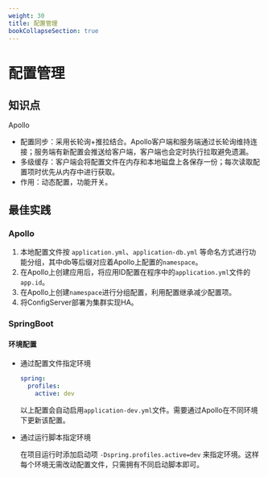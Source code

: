 ```yaml
---
weight: 30
title: 配置管理
bookCollapseSection: true
---
```


# 配置管理

## 知识点

Apollo

- 配置同步：采用长轮询+推拉结合。Apollo客户端和服务端通过长轮询维持连接；服务端有新配置会推送给客户端，客户端也会定时执行拉取避免遗漏。
- 多级缓存：客户端会将配置文件在内存和本地磁盘上各保存一份；每次读取配置项时优先从内存中进行获取。
- 作用：动态配置，功能开关。

## 最佳实践

### Apollo

1. 本地配置文件按 `application.yml`、`application-db.yml` 等命名方式进行功能分组，其中db等后缀对应着Apollo上配置的`namespace`。
2. 在Apollo上创建应用后，将应用ID配置在程序中的`application.yml`文件的`app.id`。
3. 在Apollo上创建`namespace`进行分组配置，利用配置继承减少配置项。
4. 将ConfigServer部署为集群实现HA。

### SpringBoot

#### 环境配置

- 通过配置文件指定环境

  ```yml
  spring:
    profiles:
      active: dev
  ```
  
  以上配置会自动启用`application-dev.yml`文件。需要通过Apollo在不同环境下更新该配置。

- 通过运行脚本指定环境

  在项目运行时添加启动项 `-Dspring.profiles.active=dev` 来指定环境。这样每个环境无需改动配置文件，只需拥有不同启动脚本即可。











